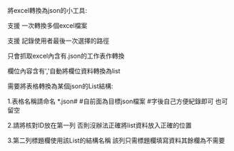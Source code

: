 將excel轉換為json的小工具:

支援 一次轉換多個excel檔案

支援 記錄使用者最後一次選擇的路徑

只會抓取excel內含有.json的工作表作轉換

欄位內容含有','自動將欄位資料轉換為list

需要將表格轉換為某個json的List結構:

1.表格名稱請命名 *.json#  #自前面為目標json檔案 #字後自己方便紀錄即可 也可留空

2.請將核對ID放在第一列 否則沒辦法正確將list資料放入正確的位置

3.第二列標題欄使用該List的結構名稱 該列只需標題欄填寫資料其餘欄為不需要

